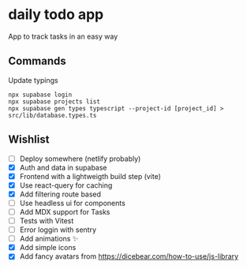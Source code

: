 # daily todo app

App to track tasks in an easy way

## Commands

Update typings

```
npx supabase login
npx supabase projects list
npx supabase gen types typescript --project-id [project_id] > src/lib/database.types.ts
```

## Wishlist

- [ ] Deploy somewhere (netlify probably)
- [x] Auth and data in supabase
- [x] Frontend with a lightweigth build step (vite)
- [x] Use react-query for caching
- [x] Add filtering route based
- [ ] Use headless ui for components
- [ ] Add MDX support for Tasks
- [ ] Tests with Vitest
- [ ] Error loggin with sentry
- [ ] Add animations ✨
- [x] Add simple icons
- [x] Add fancy avatars from https://dicebear.com/how-to-use/js-library
